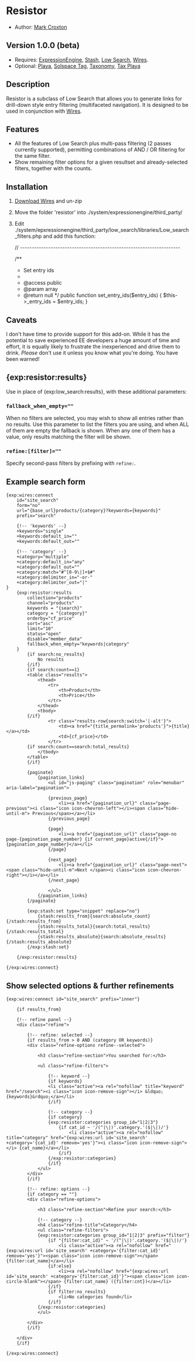 # Resistor

* Author: [Mark Croxton](http://hallmark-design.co.uk/)

## Version 1.0.0 (beta)

* Requires: [ExpressionEngine](https://ellislab.com/expressionengine), [Stash](https://github.com/croxton/stash), [Low Search](http://gotolow.com/addons/low-search), [Wires](https://github.com/croxton/Wires). 
* Optional: [Playa](https://devot-ee.com/add-ons/playa), [Solspace Tag](http://www.solspace.com/software/detail/tag/), [Taxonomy](https://devot-ee.com/add-ons/taxonomy), [Tax Playa](https://github.com/croxton/tax_playa)

## Description

Resistor is a subclass of Low Search that allows you to generate links for drill-down style entry filtering (multifaceted navigation). It is designed to be used in conjunction with [Wires](https://github.com/croxton/Wires).

## Features

* All the features of Low Search plus multi-pass filtering (2 passes currently supported), permitting combinations of AND / OR filtering for the same filter.
* Show remaining filter options for a given resultset and already-selected filters, together with the counts.

## Installation

1. [Download Wires](https://github.com/croxton/Resistor/archive/master.zip) and un-zip
2. Move the folder 'resistor' into ./system/expressionengine/third_party/
3. Edit ./system/epxressionengine/third_party/low_search/libraries/Low_search_filters.php and add this function:

    // --------------------------------------------------------------------

    /**
     * Set entry ids
     *
     * @access     public
     * @param      array
     * @return     null
     */
    public function set_entry_ids($entry_ids)
    {
        $this->_entry_ids = $entry_ids;
    }

## Caveats

I don't have time to provide support for this add-on. While it has the potential to save experienced EE developers a huge amount of time and effort, it is equally likely to frustrate the inexperienced and drive them to drink. *Please* don't use it unless you know what you're doing. You have been warned!

## {exp:resistor:results}

Use in place of {exp:low_search:results}, with these additional parameters:

### `fallback_when_empty=""` 
When no filters are selected, you may wish to show all entries rather than no results. Use this parameter to list the filters you are using, and when ALL of them are empty the fallback is shown. When any one of them has a value, only results matching the filter will be shown.

### `refine:[filter]=""` 
Specify second-pass filters by prefixing with `refine:`.


## Example search form

	{exp:wires:connect 
		id="site_search" 
		form="no" 
		url="{base_url}products/{category}?keywords={keywords}"
		prefix="search"

		{!-- 'keywords' --}
		+keywords="single"
	    +keywords:default_in=""
	    +keywords:default_out=""

	    {!-- 'category' --}
	    +category="multiple"
	    +category:default_in="any"
	    +category:default_out=""
	    +category:match="#^[0-9\|]+$#"
	    +category:delimiter_in="-or-"
	    +category:delimiter_out="|"
	}
		{exp:resistor:results 
	        collection="products"
	        channel="products"
	        keywords = "{search}"
	        category = "{category}"
	        orderby="cf_price"
	        sort="asc"
	        limit="10"
	        status="open"
	        disable="member_data"
	        fallback_when_empty="keywords|category"
	    }
	        {if search:no_results}
	            No results
	        {/if}
	        {if search:count==1}
	        <table class="results">
	            <thead>
	                <tr>
	                    <th>Product</th>
	                    <th>Price</th>
	                </tr>
	            </thead>
	            <tbody>
	        {/if}
	                <tr class="results-row{search:switch='|-alt'}">
	                    <td><a href="{title_permalink='products'}">{title}</a></td>
	                    <td>{cf_price}</td>
	                </tr>
	        {if search:count==search:total_results}    
	            </tbody>
	        </table>
	        {/if}

	        {paginate}
			    {pagination_links}
			        <ul id="js-paging" class="pagination" role="menubar" aria-label="pagination">

			        {previous_page}
			            <li><a href="{pagination_url}" class="page-previous"><i class="icon icon-chevron-left"></i><span class="hide-until-m"> Previous</span></a></li>
			        {/previous_page}

			        {page}
			            <li><a href="{pagination_url}" class="page-no page-{pagination_page_number} {if current_page}active{/if}">{pagination_page_number}</a></li>
			        {/page}

			        {next_page}
			            <li><a href="{pagination_url}" class="page-next"><span class="hide-until-m">Next </span><i class="icon icon-chevron-right"></i></a></li>
			        {/next_page}

			        </ul>
			    {/pagination_links}
			{/paginate}

	        {exp:stash:set type="snippet" replace="no"}
			    {stash:results_from}{search:absolute_count}{/stash:results_from}
			    {stash:results_total}{search:total_results}{/stash:results_total}
			    {stash:results_absolute}{search:absolute_results}{/stash:results_absolute}
			{/exp:stash:set}

	    {/exp:resistor:results}

	{/exp:wires:connect}


## Show selected options & further refinements

	{exp:wires:connect id="site_search" prefix="inner"}

		{if results_from}

	    {!-- refine panel --}
	    <div class="refine">

	    	{!-- refine: selected --}
	        {if results_from > 0 AND (category OR keywords)}
	        <div class="refine-options refine--selected">

	            <h3 class="refine-section">You searched for:</h3>

	            <ul class="refine-filters">

	            	{!-- keyword --}
	                {if keywords}
	                <li class="active"><a rel="nofollow" title="keyword" href="/search"><i class="icon icon-remove-sign"></i> &ldquo;{keywords}&rdquo;</a></li>
	                {/if}

	                {!-- category --}
	                {if category}
	                {exp:resistor:categories group_id="1|2|3"}
	                    {if cat_id ~ '/(^|\|)'.category.'($|\|)/'}
	                        <li class="active"><a rel="nofollow" title="category" href="{exp:wires:url id='site_search' +category='{cat_id}' remove='yes'}"><i class="icon icon-remove-sign"></i> {cat_name}</a></li>
	                    {/if}
	                {/exp:resistor:categories}
	                {/if}
	            </ul>
	        </div>
	        {/if}

	        {!-- refine: options --}
	        {if category == ""}
	        <div class="refine-options">

				<h3 class="refine-section">Refine your search:</h3>

	            {!-- category --}
            	<h4 class="refine-title">Category</h4>
                <ul class="refine-filters">
                {exp:resistor:categories group_id="1|2|3" prefix="filter"}
                    {if "{filter:cat_id}" ~ '/(^|\|)'.category.'($|\|)/'}
                        <li class="active"><a rel="nofollow" href="{exp:wires:url id='site_search' +category='{filter:cat_id}' remove='yes'}"><span class="icon icon-remove-sign"></span> {filter:cat_name}</a></li>
                    {if:else}
                        <li><a rel="nofollow" href="{exp:wires:url id='site_search' +category='{filter:cat_id}'}"><span class="icon icon-circle-blank"></span> {filter:cat_name} ({filter:cnt})</a></li>
                    {/if}
                    {if filter:no_results}
                    	<li>No categories found</li>
                    {/if}
                {/exp:resistor:categories}
                </ul>

	       	</div>
	       	{/if}

	    </div>
		{/if}

	{/exp:wires:connect}

